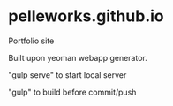 # pelleworks.github.io
Portfolio site

Built upon yeoman webapp generator.

"gulp serve" to start local server

"gulp" to build before commit/push
